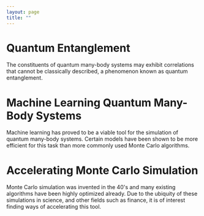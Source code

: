```yaml
---
layout: page
title: ""
---
```


# Quantum Entanglement

The constituents of quantum many-body systems may exhibit correlations that cannot be classically described, a phenomenon known as quantum entanglement.

# Machine Learning Quantum Many-Body Systems

Machine learning has proved to be a viable tool for the simulation of quantum many-body systems. Certain models have been shown to be more efficient for this task than more commonly used Monte Carlo algorithms.

# Accelerating Monte Carlo Simulation

Monte Carlo simulation was invented in the 40's and many existing algorithms have been highly optimized already. Due to the ubiquity of these simulations in science, and other fields such as finance, it is of interest finding ways of accelerating this tool.
